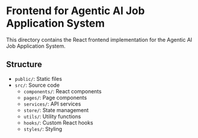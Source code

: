 # Frontend for Agentic AI Job Application System

This directory contains the React frontend implementation for the Agentic AI Job Application System.

## Structure

- `public/`: Static files
- `src/`: Source code
  - `components/`: React components
  - `pages/`: Page components
  - `services/`: API services
  - `store/`: State management
  - `utils/`: Utility functions
  - `hooks/`: Custom React hooks
  - `styles/`: Styling